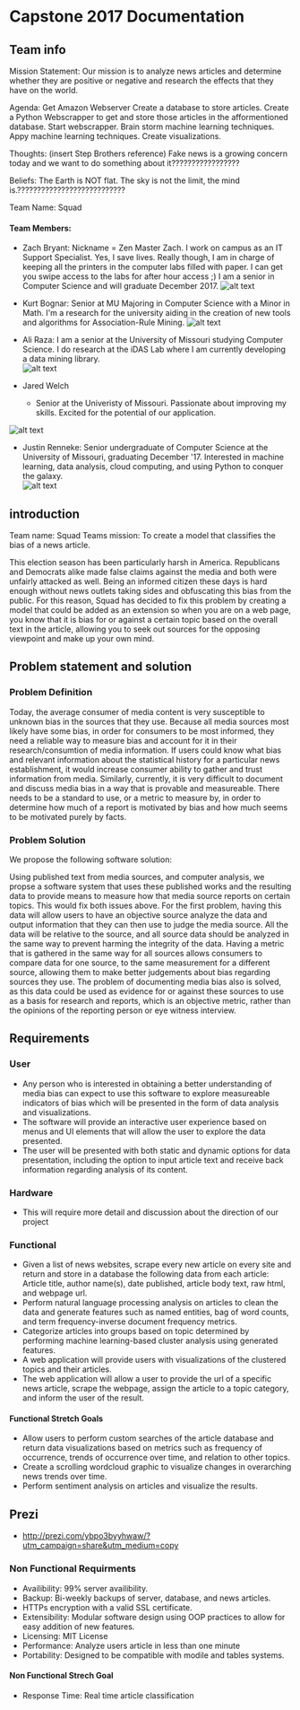 # Capstone 2017 Documentation

## Team info

Mission Statement: Our mission is to analyze news articles and determine whether they are positive or negative and research the effects that they have on the world.

Agenda: Get Amazon Webserver
	Create a database to store articles.
	Create a Python Webscrapper to get and store those articles in the afformentioned database.
	Start webscrapper.
	Brain storm machine learning techniques. 
	Appy machine learning techniques. 
	Create visualizations.
	
	

Thoughts: (insert Step Brothers reference) Fake news is a growing concern today and we want to do something about it?????????????????

Beliefs: The Earth is NOT flat. The sky is not the limit, the mind is.???????????????????????????

Team Name: Squad

#### Team Members:
- Zach Bryant: Nickname = Zen Master Zach. I work on campus as an IT Support Specialist. Yes, I save lives. Really though, I am in charge of keeping all the printers in the computer labs filled with paper. I can get you swipe access to the labs for after hour access ;) I am a senior in Computer Science and will graduate December 2017.
![alt text](pictures/zach.jpg "Zach Bryant")

- Kurt Bognar: Senior at MU Majoring in Computer Science with a Minor in Math. I'm a research for the university aiding in the creation of new tools and algorithms for Association-Rule Mining.
![alt text](pictures/kurt.jpg "Kurt Bognar")

- Ali Raza: I am a senior at the University of Missouri studying Computer Science. I do research at the iDAS Lab where I am currently developing a data mining library.   
![alt text](pictures/ali.jpg "Ali Raza")

- Jared Welch

	- Senior at the Univeristy of Missouri. Passionate about improving my skills. Excited for the potential of our application. 

![alt text](pictures/jared.png "Jared Welch")

- Justin Renneke: Senior undergraduate of Computer Science at the University of Missouri, graduating December '17.  Interested in machine learning, data analysis, cloud computing, and using Python to conquer the galaxy.      
![alt text](pictures/justin.png "Justin Renneke")

## introduction
Team name: Squad
Teams mission: To create a model that classifies the bias of a news article.

This election season has been particularly harsh in America. Republicans
and Democrats alike made false claims against the media and both were
unfairly attacked as well. Being an informed citizen these days is hard
enough without news outlets taking sides and obfuscating this bias from
the public. For this reason, Squad has decided to fix this problem by
creating a model that could be added as an extension so when you are
on a web page, you know that it is bias for or against a certain topic
based on the overall text in the article, allowing you to seek out sources
for the opposing viewpoint and make up your own mind.

## Problem statement and solution

### Problem Definition

Today, the average consumer of media content is very susceptible to unknown bias in the sources that they use. Because all media sources
most likely have some bias, in order for consumers to be most informed, they need a reliable way to measure bias and account for it in
their research/consumtion of media information. If users could know what bias and relevant information about the statistical history for
a particular news establishment, it would increase consumer ability to gather and trust information from media.
Similarly, currently, it is very difficult to document and discuss media bias in a way that is provable and measureable. There needs to be
a standard to use, or a metric to measure by, in order to determine how much of a report is motivated by bias and how much seems to be motivated purely by facts.

### Problem Solution

We propose the following software solution:

Using published text from media sources, and computer analysis, we propse a software system that uses these published works and
the resulting data to provide means to measure how that media source reports on certain topics. This would fix both issues above.
For the first problem, having this data will allow users to have an objective source analyze the data and output information that they can
then use to judge the media source. All the data will be relative to the source, and all source data should be analyzed in the same
way to prevent harming the integrity of the data. Having a metric that is gathered in the same way for all sources allows consumers to
compare data for one source, to the same measurement for a different source, allowing them to make better judgements about bias regarding
sources they use.
The problem of documenting media bias also is solved, as this data could be used as evidence for or against these sources to use as
a basis for research and reports, which is an objective metric, rather than the opinions of the reporting person or eye witness
interview.

## Requirements
### User
* Any person who is interested in obtaining a better understanding of media bias can expect to use this software to explore measureable indicators of bias which will be presented in the form of data analysis and visualizations.
* The software will provide an interactive user experience based on menus and UI elements that will allow the user to explore the data presented.
* The user will be presented with both static and dynamic options for data presentation, including the option to input article text and receive back information regarding analysis of its content.

### Hardware  
* This will require more detail and discussion about the direction of our project

### Functional
* Given a list of news websites, scrape every new article on every site and return and store in a database the following data from each article: Article title, author name(s), date published, article body text, raw html, and webpage url.
* Perform natural language processing analysis on articles to clean the data and generate features such as named entities, bag of word counts, and term frequency-inverse document frequency metrics.
* Categorize articles into groups based on topic determined by performing machine learning-based cluster analysis using generated features.
* A web application will provide users with visualizations of the clustered topics and their articles.
* The web application will allow a user to provide the url of a specific news article, scrape the webpage, assign the article to a topic category, and inform the user of the result.  
#### Functional Stretch Goals
* Allow users to perform custom searches of the article database and return data visualizations based on metrics such as frequency of occurrence, trends of occurrence over time, and relation to other topics.
* Create a scrolling wordcloud graphic to visualize changes in overarching news trends over time.
* Perform sentiment analysis on articles and visualize the results.


## Prezi
* http://prezi.com/ybpo3byyhwaw/?utm_campaign=share&utm_medium=copy

### Non Functional Requirments
* Availibility: 99% server availibility.
* Backup: Bi-weekly backups of server, database, and news articles. 
* HTTPs encryption with a valid SSL certificate.
* Extensibility: Modular software design using OOP practices to allow for easy addition of new features.
* Licensing: MIT License 
* Performance: Analyze users article in less than one minute
* Portability: Designed to be compatible with modile and tables systems.

#### Non Functional Strech Goal
* Response Time: Real time article classification
